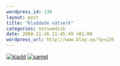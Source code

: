 ```yaml
--- 
wordpress_id: 139 
layout: post
title: "Kladdade nätverk" 
categories: notswedish
date: 2008-11-16 21:45:49 +01:00 
wordpress_url: http://www.blay.se/?p=139 
---
```


[![](http://www.blay.se/wp-content/uploads/2008/11/bild-181-300x201.jpg "kladd")](http://www.blay.se/wp-content/uploads/2008/11/bild-181.jpg) [![](http://www.blay.se/wp-content/uploads/2008/11/bild-180-300x152.jpg "sampl")](http://www.blay.se/wp-content/uploads/2008/11/bild-180.jpg) 